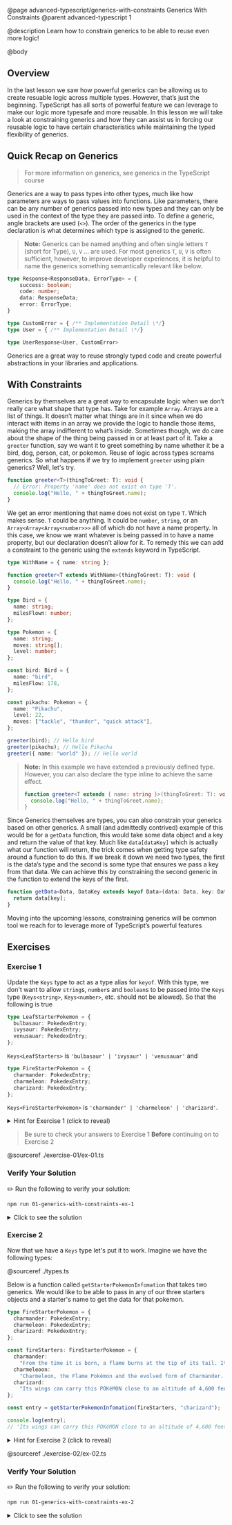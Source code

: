 @page advanced-typescript/generics-with-constraints Generics With Constraints
@parent advanced-typescript 1

@description Learn how to constrain generics to be able to reuse even more logic!

@body

## Overview

In the last lesson we saw how powerful generics can be allowing us to create resuable logic across multiple types. However, that’s just the beginning. TypeScript has all sorts of powerful feature we can leverage to make our logic more typesafe and more reusable. In this lesson we will take a look at constraining generics and how they can assist us in forcing our reusable logic to have certain characteristics while maintaining the typed flexibility of generics.

## Quick Recap on Generics

> For more information on generics, see generics in the TypeScript course

Generics are a way to pass types into other types, much like how parameters are ways to pass values into functions. Like parameters, there can be any number of generics passed into new types and they can only be used in the context of the type they are passed into. To define a generic, angle brackets are used (`<>`). The order of the generics in the type declaration is what determines which type is assigned to the generic.

> **Note:** Generics can be named anything and often single letters `T` (short for Type), `U`, `V` … are used. For most generics `T`, `U`, `V` is often sufficient, however, to improve developer experiences, it is helpful to name the generics something semantically relevant like below.

```ts
type Response<ResponseData, ErrorType> = {
    success: boolean;
    code: number;
    data: ResponseData;
    error: ErrorType;
}

type CustomError = { /** Implementation Detail \*/}
type User = { /** Implementation Detail \*/}

type UserResponse<User, CustomError>
```

Generics are a great way to reuse strongly typed code and create powerful abstractions in your libraries and applications.

## With Constraints

Generics by themselves are a great way to encapsulate logic when we don’t really care what shape that type has. Take for example `Array`. Arrays are a list of things. It doesn’t matter what things are in it since when we do interact with items in an array we provide the logic to handle those items, making the array indifferent to what’s inside. Sometimes though, we do care about the shape of the thing being passed in or at least part of it. Take a `greeter` function, say we want it to greet something by name whether it be a bird, dog, person, cat, or pokemon. Reuse of logic across types screams generics. So what happens if we try to implement `greeter` using plain generics? Well, let's try.

```ts
function greeter<T>(thingToGreet: T): void {
  // Error: Property 'name' does not exist on type 'T'.
  console.log("Hello, " + thingToGreet.name);
}
```

We get an error mentioning that name does not exist on type `T`. Which makes sense. `T` could be anything. It could be `number`, `string`, or an `Array<Array<Array<number>>>` all of which do not have a name property. In this case, we know we want whatever is being passed in to have a name property, but our declaration doesn’t allow for it. To remedy this we can add a constraint to the generic using the `extends` keyword in TypeScript.

```ts
type WithName = { name: string };

function greeter<T extends WithName>(thingToGreet: T): void {
  console.log("Hello, " + thingToGreet.name);
}

type Bird = {
  name: string;
  milesFlown: number;
};

type Pokemon = {
  name: string;
  moves: string[];
  level: number;
};

const bird: Bird = {
  name: "bird",
  milesFlow: 178,
};

const pikachu: Pokemon = {
  name: "Pikachu",
  level: 22,
  moves: ["tackle", "thunder", "quick attack"],
};

greeter(bird); // Hello bird
greeter(pikachu); // Hello Pikachu
greeter({ name: "world" }); // Hello world
```

> **Note:** In this example we have extended a previously defined type. However, you can also declare the type inline to achieve the same effect.
>
> ```ts
> function greeter<T extends { name: string }>(thingToGreet: T): void {
>   console.log("Hello, " + thingToGreet.name);
> }
> ```

Since Generics themselves are types, you can also constrain your generics based on other generics. A small (and admittedly contrived) example of this would be for a `getData` function, this would take some data object and a key and return the value of that key. Much like `data[dataKey]` which is actually what our function will return, the trick comes when getting type safety around a function to do this. If we break it down we need two types, the first is the data’s type and the second is some type that ensures we pass a key from that data. We can achieve this by constraining the second generic in the function to extend the keys of the first.

```ts
function getData<Data, DataKey extends keyof Data>(data: Data, key: DataKey) {
  return data[key];
}
```

Moving into the upcoming lessons, constraining generics will be common tool we reach for to leverage more of TypeScript’s powerful features

## Exercises

### Exercise 1

Update the `Keys` type to act as a type alias for `keyof`. With this type, we don't want to allow `string`s, `number`s and `boolean`s to be passed
into the `Keys` type (`Keys<string>`, `Keys<number>`, etc. should not be allowed). So that the following is true

```ts
type LeafStarterPokemon = {
  bulbasaur: PokedexEntry;
  ivysaur: PokedexEntry;
  venusauar: PokedexEntry;
};
```

`Keys<LeafStarters>` is `'bulbasaur' | 'ivysaur' | 'venusauar'` and

```ts
type FireStarterPokemon = {
  charmander: PokedexEntry;
  charmeleon: PokedexEntry;
  charizard: PokedexEntry;
};
```

`Keys<FireStarterPokemon>` is `'charmander' | 'charmeleon' | 'charizard'`.

<details>
<summary>Hint for Exercise 1 (click to reveal)</summary> `keyof` should mainly be used on `object`s is there a way we can incorporate that into the type.
</details>

> Be sure to check your answers to Exercise 1 **Before** continuing on to Exercise 2

@sourceref ./exercise-01/ex-01.ts

### Verify Your Solution

✏️ Run the following to verify your solution:

```sh
npm run 01-generics-with-constraints-ex-1
```

<details>
<summary>Click to see the solution</summary>

@sourceref ./exercise-01/soln-01.ts

</details>

### Exercise 2

Now that we have a `Keys` type let's put it to work. Imagine we have the following types:

@sourceref ./types.ts

Below is a function called `getStarterPokemonInfomation` that
takes two generics. We would like to be able to pass in any of our three starters objects and a starter's name to get the
data for that pokemon.

```ts
type FireStarterPokemon = {
  charmander: PokedexEntry;
  charmeleon: PokedexEntry;
  charizard: PokedexEntry;
};

const fireStarters: FireStarterPokemon = {
  charmander:
    "From the time it is born, a flame burns at the tip of its tail. Its life would end if the flame were to go out",
  charmeleoon:
    "Charmeleon, the Flame Pokémon and the evolved form of Charmander. Charmeleon knocks down opponents with its tail, then defeats them using razor-sharp claws.",
  charizard:
    "Its wings can carry this POKéMON close to an altitude of 4,600 feet. It blows out fire at very high temperatures.",
};

const entry = getStarterPokemonInfomation(fireStarters, "charizard");

console.log(entry);
// 'Its wings can carry this POKéMON close to an altitude of 4,600 feet. It blows out fire at very high temperatures.'
```

<details>
<summary>Hint for Exercise 2 (click to reveal)</summary>
our `Keys` type has a constraint to be satisfied, we need to make sure anything passed into `Keys` satisfies those constraints as well...
</details>

@sourceref ./exercise-02/ex-02.ts

### Verify Your Solution

✏️ Run the following to verify your solution:

```sh
npm run 01-generics-with-constraints-ex-2
```

<details>
<summary>Click to see the solution</summary>

@sourceref ./exercise-01/soln-01.ts

</details>
